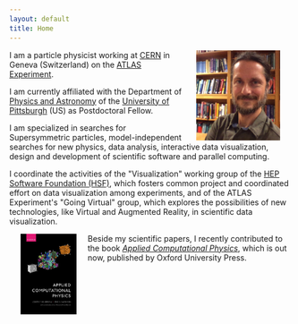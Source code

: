 ```yaml
---
layout: default
title: Home
---
```



<img alt="profile picture" align="right" width="150" hspace="20" src="/assets/img/pages/profile_pic.png">

I am a particle physicist working at <a href="http://www.cern.ch">CERN</a> in Geneva (Switzerland) on the <a href="http://atlas.cern/">ATLAS Experiment</a>.

I am currently affiliated with the Department of <a href="http://www.physicsandastronomy.pitt.edu/">Physics and Astronomy</a> of the
<a href="http://www.pitt.edu/">University of Pittsburgh</a> (US) as Postdoctoral Fellow.

I am specialized in searches for Supersymmetric particles, model-independent searches for new physics, data analysis, interactive data visualization, design and development of scientific software and parallel computing.

I coordinate the activities of the "Visualization" working group of the [HEP Software Foundation (HSF)](http://hepsoftwarefoundation.org/), which fosters common project and coordinated effort on data visualization among experiments, and of the ATLAS Experiment's "Going Virtual" group, which explores the possibilities of new technologies, like Virtual and Augmented Reality, in scientific data visualization.

<a href="/menu/writing.html"><img alt="book cover" align="left" width="100" hspace="20" src="/assets/img/pages/acp_cover.jpg"></a>

Beside my scientific papers, I recently contributed to the book [_Applied Computational Physics_](/menu/writing.html), which is out now, published by Oxford University Press.
